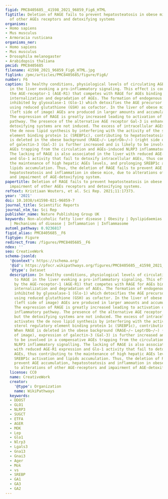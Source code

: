```yaml
---
figid: PMC8405685__41598_2021_96859_Fig6_HTML
figtitle: Deletion of RAGE fails to prevent hepatosteatosis in obese mice due to impairment
  of other AGEs receptors and detoxifying systems
organisms:
- Homo sapiens
- Mus musculus
- Armoracia rusticana
organisms_ner:
- Homo sapiens
- Mus musculus
- Drosophila melanogaster
- Arabidopsis thaliana
pmcid: PMC8405685
filename: 41598_2021_96859_Fig6_HTML.jpg
figlink: /pmc/articles/PMC8405685/figure/Fig6/
number: F6
caption: In healthy conditions, physiological levels of circulating AGEs bind to RAGE
  in the liver evoking a pro-inflammatory signaling. This effect is counteracted by
  the AGE-receptor-1 (AGE-R1) that competes with RAGE for AGEs binding and causes
  internalization and degradation of AGEs. The formation of endogenous AGEs is also
  inhibited by glyoxalase-1 (Glo-1) which detoxifies the AGE precursor methylglyoxal
  using reduced glutathione (GSH) as cofactor. In the liver of obese mice (RAGE+/+LeptrDb−/−)
  (left side of image) AGEs are produced in larger amounts and accumulate intracellularly.
  The expression of RAGE is greatly increased leading to activation of the NLRP3 inflammatory
  pathway. The presence of the alternative AGE receptor Gal-3 is enhanced, but the
  detoxifying systems are not induced. The excess of intracellular AGEs activates
  the de novo lipid synthesis by interfering with the activity of the sterol regulatory
  element binding protein 1c (SREBP1c), contributing to hepatosteatosis. When RAGE
  is deleted in the obese background (RAGE−/− LeptrDb−/−) (right side of image), expression
  of galectin-3 (Gal-3) is further increased and is likely to be involved in a compensative
  AGEs trapping from the circulation and AGEs-induced NLRP3 inflammatory signalling.
  The lacking of RAGE is also associated in the liver with reduced AGE-R1 expression
  and Glo-1 activity that fail to detoxify intracellular AGEs, thus contributing to
  the maintenance of high hepatic AGEs levels, and prolonging SREBP1c activation and
  lipids accumulation. Thus, the deletion of RAGE fails to prevent AGE accumulation,
  hepatosteatosis and inflammation in obese mice, due to alterations of other AGE-receptors
  and impairment of AGE-detoxifying system.
papertitle: Deletion of RAGE fails to prevent hepatosteatosis in obese mice due to
  impairment of other AGEs receptors and detoxifying systems.
reftext: Kristiaan Wouters, et al. Sci Rep. 2021;11:17373.
year: '2021'
doi: 10.1038/s41598-021-96859-7
journal_title: Scientific Reports
journal_nlm_ta: Sci Rep
publisher_name: Nature Publishing Group UK
keywords: Non-alcoholic fatty liver disease | Obesity | Dyslipidaemias | Fat metabolism
  | Mechanisms of disease | Inflammation | Inflammasome
automl_pathway: 0.9236817
figid_alias: PMC8405685__F6
figtype: Figure
redirect_from: /figures/PMC8405685__F6
ndex: ''
seo: CreativeWork
schema-jsonld:
  '@context': https://schema.org/
  '@id': https://pfocr.wikipathways.org/figures/PMC8405685__41598_2021_96859_Fig6_HTML.html
  '@type': Dataset
  description: In healthy conditions, physiological levels of circulating AGEs bind
    to RAGE in the liver evoking a pro-inflammatory signaling. This effect is counteracted
    by the AGE-receptor-1 (AGE-R1) that competes with RAGE for AGEs binding and causes
    internalization and degradation of AGEs. The formation of endogenous AGEs is also
    inhibited by glyoxalase-1 (Glo-1) which detoxifies the AGE precursor methylglyoxal
    using reduced glutathione (GSH) as cofactor. In the liver of obese mice (RAGE+/+LeptrDb−/−)
    (left side of image) AGEs are produced in larger amounts and accumulate intracellularly.
    The expression of RAGE is greatly increased leading to activation of the NLRP3
    inflammatory pathway. The presence of the alternative AGE receptor Gal-3 is enhanced,
    but the detoxifying systems are not induced. The excess of intracellular AGEs
    activates the de novo lipid synthesis by interfering with the activity of the
    sterol regulatory element binding protein 1c (SREBP1c), contributing to hepatosteatosis.
    When RAGE is deleted in the obese background (RAGE−/− LeptrDb−/−) (right side
    of image), expression of galectin-3 (Gal-3) is further increased and is likely
    to be involved in a compensative AGEs trapping from the circulation and AGEs-induced
    NLRP3 inflammatory signalling. The lacking of RAGE is also associated in the liver
    with reduced AGE-R1 expression and Glo-1 activity that fail to detoxify intracellular
    AGEs, thus contributing to the maintenance of high hepatic AGEs levels, and prolonging
    SREBP1c activation and lipids accumulation. Thus, the deletion of RAGE fails to
    prevent AGE accumulation, hepatosteatosis and inflammation in obese mice, due
    to alterations of other AGE-receptors and impairment of AGE-detoxifying system.
  license: CC0
  name: CreativeWork
  creator:
    '@type': Organization
    name: WikiPathways
  keywords:
  - DDOST
  - GLO1
  - NLRP3
  - SUGCT
  - ETFA
  - AGER
  - MOK
  - Lep
  - Glo1
  - Nlrp3
  - Lgals3
  - Gna13
  - Gnai3
  - Ager
  - Mok
  - vs
  - SREBP
  - GA1
  - GA3
  - GA2
---
```

